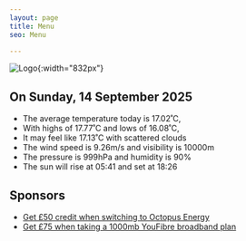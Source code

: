 ```yaml
---
layout: page
title: Menu
seo: Menu

---
```


![Logo](/images/logo.jpg){:width="832px"}

<!-- weather_marker starts -->
## On Sunday, 14 September 2025

- The average temperature today is 17.02˚C,
- With highs of 17.77˚C and lows of 16.08˚C,
- It may feel like 17.13˚C with scattered clouds
- The wind speed is 9.26m/s and visibility is 10000m
- The pressure is 999hPa and humidity is 90%
- The sun will rise at 05:41 and set at 18:26

<!-- weather_marker ends -->

## Sponsors

- [Get £50 credit when switching to Octopus Energy](https://bit.ly/3oD1nnS)
- [Get £75 when taking a 1000mb YouFibre broadband plan](https://aklam.io/91zWhU?)
